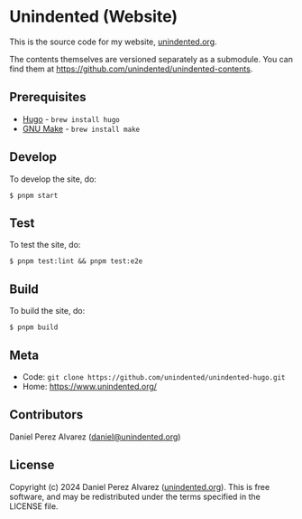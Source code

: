 # Unindented (Website)

This is the source code for my website, [unindented.org](https://www.unindented.org/).

The contents themselves are versioned separately as a submodule. You can find them at <https://github.com/unindented/unindented-contents>.

## Prerequisites

- [Hugo](https://gohugo.io/) - `brew install hugo`
- [GNU Make](https://www.gnu.org/software/make/) - `brew install make`

## Develop

To develop the site, do:

```
$ pnpm start
```

## Test

To test the site, do:

```
$ pnpm test:lint && pnpm test:e2e
```

## Build

To build the site, do:

```
$ pnpm build
```

## Meta

- Code: `git clone https://github.com/unindented/unindented-hugo.git`
- Home: <https://www.unindented.org/>

## Contributors

Daniel Perez Alvarez ([daniel@unindented.org](mailto:daniel@unindented.org))

## License

Copyright (c) 2024 Daniel Perez Alvarez ([unindented.org](https://www.unindented.org/)). This is free software, and may be redistributed under the terms specified in the LICENSE file.
